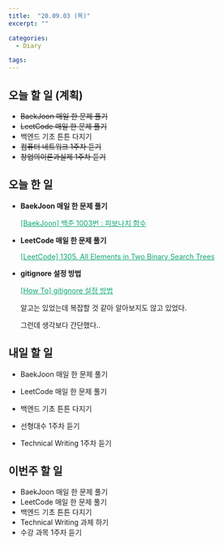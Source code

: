 ```yaml
---
title:  "20.09.03 (목)"
excerpt: ""

categories:
  - Diary

tags:
---
```


## 오늘 할 일 (계획)

- ~~BaekJoon 매일 한 문제 풀기~~
- ~~LeetCode 매일 한 문제 풀기~~
- 백엔드 기초 튼튼 다지기
- ~~컴퓨터 네트워크 1주차 듣기~~
- ~~창업의이론과실제 1주차 듣기~~

## 오늘 한 일

- **BaekJoon 매일 한 문제 풀기**

  <a href="https://nam-ki-bok.github.io/baekjoon/Baek_Fibonacci/" style="color:#0FA678">[BaekJoon] 백준 1003번 : 피보나치 함수</a>

- **LeetCode 매일 한 문제 풀기**

  <a href="https://nam-ki-bok.github.io/leetcode/Leet_MergeBST/" style="color:#0FA678">[LeetCode] 1305. All Elements in Two Binary Search Trees</a>

- **gitignore 설정 방법**

  <a href="https://nam-ki-bok.github.io/how%20to/gitignore/" style="color:#0FA678">[How To] gitignore 설정 방법</a>

  알고는 있었는데 복잡할 것 같아 알아보지도 않고 있었다.

  그런데 생각보다 간단했다..

## 내일 할 일

- BaekJoon 매일 한 문제 풀기

- LeetCode 매일 한 문제 풀기
- 백엔드 기초 튼튼 다지기
- 선형대수 1주차 듣기
- Technical Writing 1주차 듣기

## 이번주 할 일

- BaekJoon 매일 한 문제 풀기
- LeetCode 매일 한 문제 풀기
- 백엔드 기초 튼튼 다지기
- Technical Writing 과제 하기
- 수강 과목 1주차 듣기
